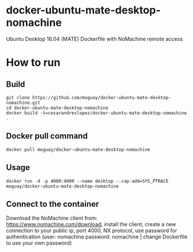 # docker-ubuntu-mate-desktop-nomachine
Ubuntu Desktop 16.04 (MATE) Dockerfile with NoMachine remote access

# How to run
## Build

```
git clone https://github.com/moguay/docker-ubuntu-mate-desktop-nomachine.git
cd docker-ubuntu-mate-desktop-nomachine
docker build -t=cesarandreslopez/docker-ubuntu-mate-desktop-nomachine .
```
## Docker pull command
```
docker pull moguay/docker-ubuntu-mate-desktop-nomachine
```

## Usage

```
docker run -d -p 4000:4000 --name desktop --cap-add=SYS_PTRACE moguay/docker-ubuntu-mate-desktop-nomachine
```

## Connect to the container

Download the NoMachine client from: https://www.nomachine.com/download, install the client, create a new connection to your public ip, port 4000, NX protocol, use password for authentication (user: nomachine password: nomachine | change Dockerfile to use your own password)
